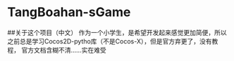 # TangBoahan-sGame
##关于这个项目（中文）
作为一个小学生，是希望开发起来感觉更加简便，所以之前总是学习Cocos2D-pytho库（不是Cocos-X），但是官方弃更了，没有教程，
官方文档含糊不清......实在难受
